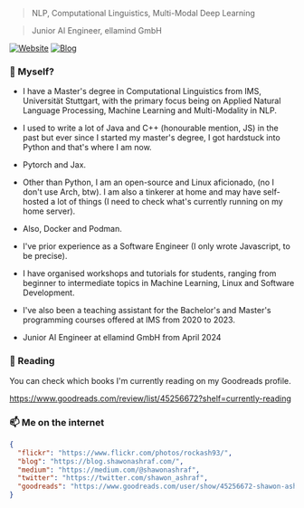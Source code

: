 > NLP, Computational Linguistics, Multi-Modal Deep Learning

> Junior AI Engineer, ellamind GmbH

[![Website](https://img.shields.io/badge/--website?label=Website&logo=safari&style=social)](https://shawonashraf.com)
[![Blog](https://img.shields.io/badge/--blog?label=Blog&logo=blog&style=social)](https://blog.shawonashraf.com/)


### 🤔 Myself?
- I have a Master's degree in Computational Linguistics from IMS, Universität Stuttgart, with the primary focus being on Applied Natural Language Processing, Machine Learning and Multi-Modality in NLP.
- I used to write a lot of Java and C++ (honourable mention, JS) in the past but ever since I started my master's degree, I got hardstuck into Python
and that's where I am now.
- Pytorch and Jax.
- Other than Python, I am an open-source and Linux aficionado, (no I don't use Arch, btw). I am also a tinkerer at home and may have self-hosted a lot of things (I need to check what's currently running on my home server).
- Also, Docker and Podman. 

- I've prior experience as a Software Engineer (I only wrote Javascript, to be precise).
- I have organised workshops and tutorials for students, ranging from beginner to intermediate topics in Machine Learning, Linux and Software Development.
- I've also been a teaching assistant for the Bachelor's and Master's programming courses offered at IMS from 2020 to 2023.
- Junior AI Engineer at ellamind GmbH from April 2024

### 🔭 Reading
You can check which books I'm currently reading on my Goodreads profile. 

https://www.goodreads.com/review/list/45256672?shelf=currently-reading


### 📫 Me on the internet
```json
{
  "flickr": "https://www.flickr.com/photos/rockash93/",
  "blog": "https://blog.shawonashraf.com/",
  "medium": "https://medium.com/@shawonashraf",
  "twitter": "https://twitter.com/shawon_ashraf",
  "goodreads": "https://www.goodreads.com/user/show/45256672-shawon-ashraf"
}
```

